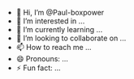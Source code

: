 - 👋 Hi, I’m @Paul-boxpower
- 👀 I’m interested in ...
- 🌱 I’m currently learning ...
- 💞️ I’m looking to collaborate on ...
- 📫 How to reach me ...
- 😄 Pronouns: ...
- ⚡ Fun fact: ...

<!---
Paul-boxpower/Paul-boxpower is a ✨ special ✨ repository because its `README.md` (this file) appears on your GitHub profile.
You can click the Preview link to take a look at your changes.
--->
